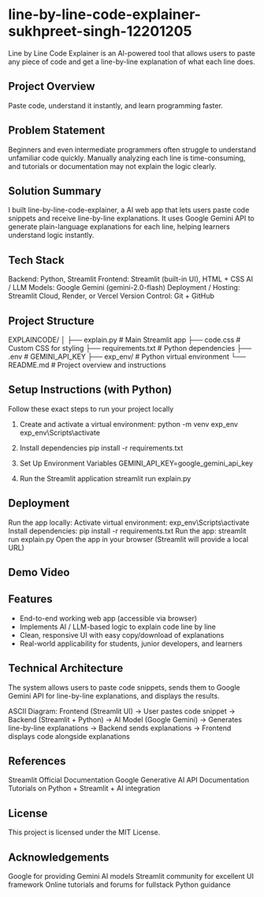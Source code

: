 # line-by-line-code-explainer-sukhpreet-singh-12201205
Line by Line Code Explainer is an AI-powered tool that allows users to paste any piece of code and get a line-by-line explanation of what each line does.


## Project Overview
Paste code, understand it instantly, and learn programming faster.


## Problem Statement
Beginners and even intermediate programmers often struggle to understand unfamiliar code quickly.
Manually analyzing each line is time-consuming, and tutorials or documentation may not explain the logic clearly.


## Solution Summary
I built line-by-line-code-explainer, a AI web app that lets users paste code snippets and receive line-by-line explanations.
It uses Google Gemini API to generate plain-language explanations for each line, helping learners understand logic instantly.


## Tech Stack
Backend: Python, Streamlit
Frontend: Streamlit (built-in UI), HTML + CSS
AI / LLM Models: Google Gemini (gemini-2.0-flash)
Deployment / Hosting: Streamlit Cloud, Render, or Vercel
Version Control: Git + GitHub


## Project Structure
EXPLAINCODE/
│
├── explain.py               # Main Streamlit app
├── code.css                 # Custom CSS for styling
├── requirements.txt         # Python dependencies
├── .env                     # GEMINI_API_KEY
├── exp_env/                 # Python virtual environment
└── README.md                # Project overview and instructions


## Setup Instructions (with Python)
Follow these exact steps to run your project locally

1. Create and activate a virtual environment:
    python -m venv exp_env
    exp_env\Scripts\activate

2. Install dependencies 
   pip install -r requirements.txt

3. Set Up Environment Variables
    GEMINI_API_KEY=google_gemini_api_key

4. Run the Streamlit application
    streamlit run explain.py

   
## Deployment
Run the app locally:
Activate virtual environment: exp_env\Scripts\activate
Install dependencies: pip install -r requirements.txt
Run the app: streamlit run explain.py
Open the app in your browser (Streamlit will provide a local URL)


## Demo Video 

## Features
  - End-to-end working web app (accessible via browser)
  - Implements AI / LLM-based logic to explain code line by line
  - Clean, responsive UI with easy copy/download of explanations
  - Real-world applicability for students, junior developers, and learners


## Technical Architecture
The system allows users to paste code snippets, sends them to Google Gemini API for line-by-line explanations, and displays the results.

ASCII Diagram:
Frontend (Streamlit UI) -> User pastes code snippet -> Backend (Streamlit + Python) -> AI Model (Google Gemini) -> Generates line-by-line explanations -> Backend sends explanations -> Frontend displays code alongside explanations


##  References
Streamlit Official Documentation
Google Generative AI API Documentation
Tutorials on Python + Streamlit + AI integration

## License 
This project is licensed under the MIT License.


## Acknowledgements
Google for providing Gemini AI models
Streamlit community for excellent UI framework
Online tutorials and forums for fullstack Python guidance





